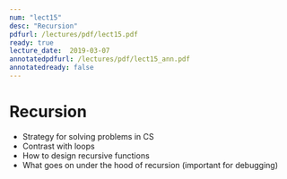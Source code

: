 ```yaml
---
num: "lect15"
desc: "Recursion"
pdfurl: /lectures/pdf/lect15.pdf
ready: true
lecture_date:  2019-03-07
annotatedpdfurl: /lectures/pdf/lect15_ann.pdf
annotatedready: false
---
```


# Recursion
* Strategy for solving problems in CS
* Contrast with loops
* How to design recursive functions
* What goes on under the hood of recursion (important for debugging)